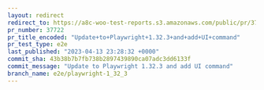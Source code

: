 ```yaml
---
layout: redirect
redirect_to: https://a8c-woo-test-reports.s3.amazonaws.com/public/pr/37722/e2e/index.html
pr_number: 37722
pr_title_encoded: "Update+to+Playwright+1.32.3+and+add+UI+command"
pr_test_type: e2e
last_published: "2023-04-13 23:28:32 +0000"
commit_sha: 43b38b7b7fb738b2897439890ca07adc3dd6133f
commit_message: "Update to Playwright 1.32.3 and add UI command"
branch_name: e2e/playwright-1_32_3
---
```

